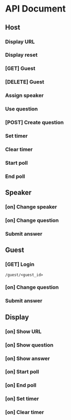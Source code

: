 # API Document

## Host

### Display URL

### Display reset

### [GET] Guest

### [DELETE] Guest

### Assign speaker

### Use question

### [POST] Create question

### Set timer

### Clear timer

### Start poll

### End poll

## Speaker

### [on] Change speaker

### [on] Change question

### Submit answer

## Guest

### [GET] Login

`/guest/<guest_id>`

### [on] Change question

### Submit answer

## Display

### [on] Show URL

### [on] Show question

### [on] Show answer

### [on] Start poll

### [on] End poll

### [on] Set timer

### [on] Clear timer